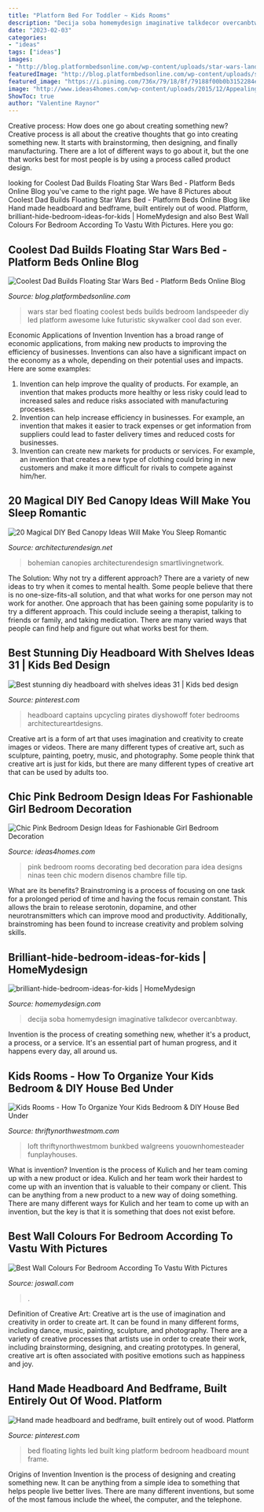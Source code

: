 ```yaml
---
title: "Platform Bed For Toddler ~ Kids Rooms"
description: "Decija soba homemydesign imaginative talkdecor overcanbtway"
date: "2023-02-03"
categories:
- "ideas"
tags: ["ideas"]
images:
- "http://blog.platformbedsonline.com/wp-content/uploads/star-wars-landspeeder-bed-floating.jpg"
featuredImage: "http://blog.platformbedsonline.com/wp-content/uploads/star-wars-landspeeder-bed-floating.jpg"
featured_image: "https://i.pinimg.com/736x/79/18/8f/79188f00b0b3152284e45815e5fddbb5.jpg"
image: "http://www.ideas4homes.com/wp-content/uploads/2015/12/Appealing-Girls-Room-with-Pink-Bedroom-Desaign-Ideas-and-Modern-Bed-plus-Chic-Window.jpg"
ShowToc: true
author: "Valentine Raynor"
---
```



Creative process: How does one go about creating something new?
Creative process is all about the creative thoughts that go into creating something new. It starts with brainstorming, then designing, and finally manufacturing. There are a lot of different ways to go about it, but the one that works best for most people is by using a process called product design.

	

		
looking for Coolest Dad Builds Floating Star Wars Bed - Platform Beds Online Blog you've came to the right page. We have 8 Pictures about Coolest Dad Builds Floating Star Wars Bed - Platform Beds Online Blog like Hand made headboard and bedframe, built entirely out of wood. Platform, brilliant-hide-bedroom-ideas-for-kids | HomeMydesign and also Best Wall Colours For Bedroom According To Vastu With Pictures. Here you go:
		
    
## Coolest Dad Builds Floating Star Wars Bed - Platform Beds Online Blog

<img loading=lazy src="http://blog.platformbedsonline.com/wp-content/uploads/star-wars-landspeeder-bed-floating.jpg" onerror="this.onerror=null;this.src='https://tse4.mm.bing.net/th?id=OIP.FCqWa7z1qjZwAy8VLf1aZwHaEK&amp;pid=15.1';" alt="Coolest Dad Builds Floating Star Wars Bed - Platform Beds Online Blog">

_Source: blog.platformbedsonline.com_

>wars star bed floating coolest beds builds bedroom landspeeder diy led platform awesome luke futuristic skywalker cool dad son ever. 

	

Economic Applications of Invention
Invention has a broad range of economic applications, from making new products to improving the efficiency of businesses. Inventions can also have a significant impact on the economy as a whole, depending on their potential uses and impacts. Here are some examples: 
1. Invention can help improve the quality of products. For example, an invention that makes products more healthy or less risky could lead to increased sales and reduce risks associated with manufacturing processes. 
2. Invention can help increase efficiency in businesses. For example, an invention that makes it easier to track expenses or get information from suppliers could lead to faster delivery times and reduced costs for businesses. 
3. Invention can create new markets for products or services. For example, an invention that creates a new type of clothing could bring in new customers and make it more difficult for rivals to compete against him/her.

    
## 20 Magical DIY Bed Canopy Ideas Will Make You Sleep Romantic

<img loading=lazy src="https://cdn.architecturendesign.net/wp-content/uploads/2015/07/AD-DIY-Bed-Canopy-20.jpg" onerror="this.onerror=null;this.src='https://tse4.mm.bing.net/th?id=OIP.hMusZttymJ7MMqjgFvFkxQHaJ4&amp;pid=15.1';" alt="20 Magical DIY Bed Canopy Ideas Will Make You Sleep Romantic">

_Source: architecturendesign.net_

>bohemian canopies architecturendesign smartlivingnetwork. 

	

The Solution: Why not try a different approach?
There are a variety of new ideas to try when it comes to mental health. Some people believe that there is no one-size-fits-all solution, and that what works for one person may not work for another. One approach that has been gaining some popularity is to try a different approach. This could include seeing a therapist, talking to friends or family, and taking medication. There are many varied ways that people can find help and figure out what works best for them.

    
## Best Stunning Diy Headboard With Shelves Ideas 31 | Kids Bed Design

<img loading=lazy src="https://i.pinimg.com/736x/79/18/8f/79188f00b0b3152284e45815e5fddbb5.jpg" onerror="this.onerror=null;this.src='https://tse4.mm.bing.net/th?id=OIP.0McZ_LM_Lng9zZKs_XChJgHaJ3&amp;pid=15.1';" alt="Best stunning diy headboard with shelves ideas 31 | Kids bed design">

_Source: pinterest.com_

>headboard captains upcycling pirates diyshowoff foter bedrooms architectureartdesigns. 

	

Creative art is a form of art that uses imagination and creativity to create images or videos. There are many different types of creative art, such as sculpture, painting, poetry, music, and photography. Some people think that creative art is just for kids, but there are many different types of creative art that can be used by adults too.

    
## Chic Pink Bedroom Design Ideas For Fashionable Girl Bedroom Decoration

<img loading=lazy src="http://www.ideas4homes.com/wp-content/uploads/2015/12/Appealing-Girls-Room-with-Pink-Bedroom-Desaign-Ideas-and-Modern-Bed-plus-Chic-Window.jpg" onerror="this.onerror=null;this.src='https://tse2.mm.bing.net/th?id=OIP.369wXADVg_9BoBF52DRSFgHaE8&amp;pid=15.1';" alt="Chic Pink Bedroom Design Ideas for Fashionable Girl Bedroom Decoration">

_Source: ideas4homes.com_

>pink bedroom rooms decorating bed decoration para idea designs ninas teen chic modern disenos chambre fille tip. 

	

What are its benefits?
Brainstroming is a process of focusing on one task for a prolonged period of time and having the focus remain constant. This allows the brain to release serotonin, dopamine, and other neurotransmitters which can improve mood and productivity. Additionally, brainstroming has been found to increase creativity and problem solving skills.

    
## Brilliant-hide-bedroom-ideas-for-kids | HomeMydesign

<img loading=lazy src="https://homemydesign.com/wp-content/uploads/2019/11/brilliant-hide-bedroom-ideas-for-kids.jpg" onerror="this.onerror=null;this.src='https://tse2.mm.bing.net/th?id=OIP.Vv9PMq5BZqJYJVWRG6pj6gHaLH&amp;pid=15.1';" alt="brilliant-hide-bedroom-ideas-for-kids | HomeMydesign">

_Source: homemydesign.com_

>decija soba homemydesign imaginative talkdecor overcanbtway. 

	

Invention is the process of creating something new, whether it's a product, a process, or a service. It's an essential part of human progress, and it happens every day, all around us.

    
## Kids Rooms - How To Organize Your Kids Bedroom &amp; DIY House Bed Under

<img loading=lazy src="https://www.thriftynorthwestmom.com/wp-content/uploads/2013/03/DIY-Playhouse-Bunkbed.jpg" onerror="this.onerror=null;this.src='https://tse3.mm.bing.net/th?id=OIP.ngpt4mL4aSrFIWc2jPpjXQHaKR&amp;pid=15.1';" alt="Kids Rooms - How To Organize Your Kids Bedroom &amp; DIY House Bed Under">

_Source: thriftynorthwestmom.com_

>loft thriftynorthwestmom bunkbed walgreens youownhomesteader funplayhouses. 

	

What is invention?
Invention is the process of Kulich and her team coming up with a new product or idea. Kulich and her team work their hardest to come up with an invention that is valuable to their company or client. This can be anything from a new product to a new way of doing something. There are many different ways for Kulich and her team to come up with an invention, but the key is that it is something that does not exist before.

    
## Best Wall Colours For Bedroom According To Vastu With Pictures

<img loading=lazy src="https://i1.wp.com/joswall.com/images/original/~gGd0B3c/3d3du0We2FWYzRXdukmb/images/content/vastu_Bedroom_Colors⁃d⁃jpg.jpg?strip=all" onerror="this.onerror=null;this.src='https://tse1.mm.bing.net/th?id=OIP.XmQi6Mw2fQASYMAOEOygNQHaDk&amp;pid=15.1';" alt="Best Wall Colours For Bedroom According To Vastu With Pictures">

_Source: joswall.com_

>. 

	

Definition of Creative Art:
Creative art is the use of imagination and creativity in order to create art. It can be found in many different forms, including dance, music, painting, sculpture, and photography. There are a variety of creative processes that artists use in order to create their work, including brainstorming, designing, and creating prototypes. In general, creative art is often associated with positive emotions such as happiness and joy.

    
## Hand Made Headboard And Bedframe, Built Entirely Out Of Wood. Platform

<img loading=lazy src="https://i.pinimg.com/736x/3f/6e/92/3f6e921796f3405ef21f05705a84570a.jpg" onerror="this.onerror=null;this.src='https://tse4.mm.bing.net/th?id=OIP.B2fb-06JsK62M8178_vymQHaKu&amp;pid=15.1';" alt="Hand made headboard and bedframe, built entirely out of wood. Platform">

_Source: pinterest.com_

>bed floating lights led built king platform bedroom headboard mount frame. 

	

Origins of Invention
Invention is the process of designing and creating something new. It can be anything from a simple idea to something that helps people live better lives. There are many different inventions, but some of the most famous include the wheel, the computer, and the telephone.

